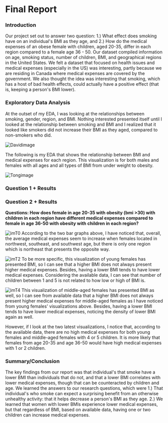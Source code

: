 # Final Report
### Introduction

Our project set out to answer two question: 1.) What effect does smoking have on an individual's BMI as they age, and 2.) How do the medical expenses of an obese female with children, aged 20-35, differ in each region compared to a female age 36 - 50.  Our dataset compiled information on age, smoking status, number of children, BMI, and geographical regions in the United States. We felt a dataset that focused on health issues and medical expenses (especially in the US) was interesting, partly because we are residing in Canada where medical expenses are covered by the government.  We also thought the idea was interesting that smoking, which has a host of bad health effects, could actually have a positive effect (that is, keeping a person's BMI lower).

### Exploratory Data Analysis

At the outset of my EDA, I was looking at the relationships between smoking, gender, region, and BMI.  Nothing interested presented itself until I looked at the relationship between smoking and BMI and I realized that it looked like smokers did not increase their BMI as they aged, compared to non-smokers who did.

![Davidimage](images/davidimage1.jpg)

The following is my EDA that shows the relationship between BMI and medical expenses for each region. This visualization is for both males and females with all ages and all types of BMI from under weight to obesity.

![Tongimage](images/EDATong.png)

### Question 1 + Results


### Question 2 + Results

**Questions: How does female in age 20-35 with obesity (bmi >30) with children in each region have different medical expenses compared to female in age 36-50 with obesity with children in each region?**

![imT0](images/VisT0.png)
According to the two bar graphs above, I have noticed that, overall, the average medical expenses seem to increase when females located in northwest, southeast, and southwest age, but there is only one region which is northeast that presents the opposite way. 

![imT2](images/VisT2.png)
To be more specific, this visualization of young females has presented BMI, so I can see that a higher BMI does not always present higher medical expenses. Besides, having a lower BMI tends to have lower medical expenses. Considering the available data, I can see that number of children between 1 and 5 is not related to how low or high of BMI is.  

![imT4](images/VisT4.png)
This visualization of middle-aged females has presented BMI as well, so I can see from available data that a higher BMI does not always present higher medical expenses for middle-aged females as I have noticed from young females' visualizations above. Besides, having a lower BMI tends to have lower medical expenses, noticing the density of lower BMI again as well. 

However, if I look at the two latest visualizations, I notice that, according to the available data, there are no high medical expenses for both young females and middle-aged females with 4 or 5 children. It is more likely that females from age 20-35 and age 36-50 would have high medical expenses with 1 or 2 children. 

### Summary/Conclusion
The key findings from our report was that individual's that smoke have a lower BMI than individuals that do not, and that a lower BMI correlates with lower medical expenses, though that can be counteracted by children and age.  We learned the answers to our research questions, which were 1.) That individual's who smoke can expect a surprising benefit from an otherwise unhealthy activity: that it helps decrease a person's BMI as they age. 2.) We learned that women with lower BMIs experience lower medical expenses, but that regardless of BMI, based on available data, having one or two children can increase medical expenses.